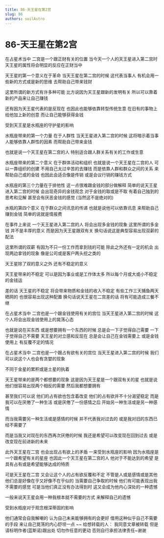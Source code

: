 ```yaml
---
title: 86-天王星在第2宫
slug: 86
authors: soilAstro
---
```


# 86-天王星在第2宫
在占星术当中
二宫是一个跟正财有关的位置
当今天一个人的天王星进入第二宫时
天王星的属性将会明显的反应在正财当中

天王星的第一个意义在于革命
当天王星在第二宫的时候
这代表当事人
有机会用一些新的方式或是新的思维
去帮助自己带来钱财

这里所谓的新方式有许多种可能
比方说因为天王星跟新的发明有关
所以可以靠着新的产品来让自己赚钱

还有因为天王星代表的是反现在
也因此也能够依靠转型传统生意
在旧有的事物上给他加上新的创意
而让自己能够获得金钱

受到天王星是水瓶座的守护星的影响

水瓶座带来的第一个力量
在于人群性
当天王星进入第二宫的时候
这将暗示着当事人能够依靠人群性的因素
而帮助自己带来金钱

也就是说一个天王星在第二宫的人
特别适合跟人群关系有关的工作或生意

水瓶座带来的第二个意义
在于群体活动和组织
也就是说一个天王星在二宫的人
可以一靠组织的创建
不用自己太过辛苦的去赚钱
而是依靠人群和群众之间的关系
来帮助自己或的金钱
也因此会适合像是传销
或是会议行销的赚钱方式

水瓶座的第三个力量在于排他性
这一点很难跟金钱的部分做解释
简单的说天王星进入第二宫的时候
会出现奇异的金钱观念
对于金钱的取或是不取
有着自己独到的思考和见解
甚至会有厌恶金钱的感觉
(当然这不是绝对的)

水瓶的第四个意义
在于群众之间讯息的传递
也就是说他可以依靠讯息
来帮助自己赚到金钱
简单的说就是情报费

在事件上来说
一个天王星进入第二宫的人
将会出现多金钱的现象
这里所谓的多金钱
并不是丰厚的意义
而是因为天王星跟双有关
换句话说这是典型容易出现双薪的配法

这里所谓的双薪
有因为不只一份工作而拿到钱的可能
除此之外还有一定的机会
出现两边拿钱的现象
像是公司或是客户两头挖之类的

天王星除了双的意义之外
还有不稳定的意义

天王星带来的不稳定
可以是因为事业或是工作体太多
所以每个月或大或小不稳定的金钱运

差的话
天王星的不稳定
将会带来物质和金钱的收入不稳定
有些工作三天捕鱼两天晒网的
也很容易出现这种配置
换句话说天王星在二宫差的话
将有可能造成三餐不继

在占星术当中
二宫也是一个跟金钱使用有关的宫位
当天王星进入第二宫的时候
这个人将会出现金钱使用上的晃荡心态

也就是说在买东西
或是想要拥有一个东西的时候
总是会一下子觉得自己需要
一下子觉得自己不需要
天王星的对立感和反现在
总是会让自己在金钱需要上
或是金钱使用上
有反覆不定的情况

在占星术当中
二宫也是一个跟占有欲有关的宫位
当天王星进入第二宫的时候
我们可以说这个人也会有贪婪的现象

不同于金星的累积或是土星的执着

天王星带来的是两个都想要的现象
这是因为天王星是一个跟双有关的星
也就是说他们很容易出现两个相反的需要
然后我都想要拥有

甚至我们可以说
他们的占有欲也包含着改变
他们的占有欲并不十分渴望稳定
而是我可以在厌倦了一种生活
或是厌倦了一份感情之后
开始另一种生活或是另一种感情

而当我需要另一种生活或是感情的时候
并不代表我对过去的
或是我对旧的东西已经不需要了

而是当我又对现在的东西再次厌倦的时候
我还是希望可以改变现在回到过去
或是改变现在前进新的未来

此外天王星在二宫
也会出现占有欲上的矛盾
一来受到水瓶座的影响
因为水瓶座是一个跟希望有关的星座
也因此一个天王星在第二宫的人
他对于不能达到的希望
是具有占有或是希望能够达成的特质

可是天王星在二宫
又会让这个人的占有欲反覆和不定
不管是人或是感情或是其他
他们总是好像在乎又好像不在乎似的
当需要自己争取的时候
他们有可能表现出我不需要的感觉
可是当他们真正没有办法得到时
这又会成为他内心深处的一种遗憾

一般来说天王星会用一种我根本就不需要的方式
来解释自己的遗憾

受到水瓶座对于观念根深蒂固的影响

他们通常会自我解嘲的
认为自己未来能够拥有的会更好
借用这种似乎自己不需要的手段
来让自己晃荡的内心舒坦一点
~~
给想转载的人：
我同意文章被转载
但是请标明作者(蓝斯诺)跟出处
切勿作任意的更动
否则自行承担法律责任~谢谢

 
  